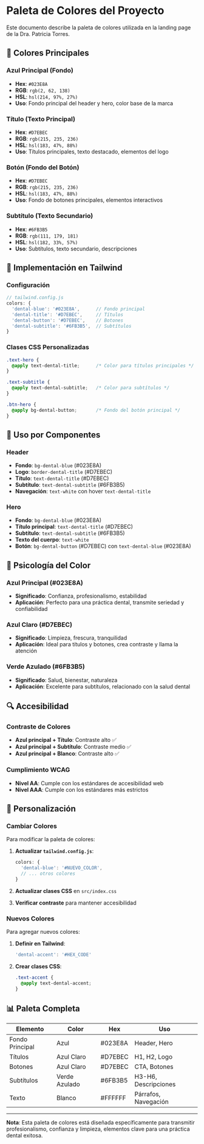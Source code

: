 # Paleta de Colores del Proyecto

Este documento describe la paleta de colores utilizada en la landing page de la Dra. Patricia Torres.

## 🎨 Colores Principales

### Azul Principal (Fondo)
- **Hex**: `#023E8A`
- **RGB**: `rgb(2, 62, 138)`
- **HSL**: `hsl(214, 97%, 27%)`
- **Uso**: Fondo principal del header y hero, color base de la marca

### Título (Texto Principal)
- **Hex**: `#D7EBEC`
- **RGB**: `rgb(215, 235, 236)`
- **HSL**: `hsl(183, 47%, 88%)`
- **Uso**: Títulos principales, texto destacado, elementos del logo

### Botón (Fondo del Botón)
- **Hex**: `#D7EBEC`
- **RGB**: `rgb(215, 235, 236)`
- **HSL**: `hsl(183, 47%, 88%)`
- **Uso**: Fondo de botones principales, elementos interactivos

### Subtítulo (Texto Secundario)
- **Hex**: `#6FB3B5`
- **RGB**: `rgb(111, 179, 181)`
- **HSL**: `hsl(182, 33%, 57%)`
- **Uso**: Subtítulos, texto secundario, descripciones

## 🔧 Implementación en Tailwind

### Configuración
```javascript
// tailwind.config.js
colors: {
  'dental-blue': '#023E8A',      // Fondo principal
  'dental-title': '#D7EBEC',     // Títulos
  'dental-button': '#D7EBEC',    // Botones
  'dental-subtitle': '#6FB3B5',  // Subtítulos
}
```

### Clases CSS Personalizadas
```css
.text-hero {
  @apply text-dental-title;      /* Color para títulos principales */
}

.text-subtitle {
  @apply text-dental-subtitle;   /* Color para subtítulos */
}

.btn-hero {
  @apply bg-dental-button;       /* Fondo del botón principal */
}
```

## 📱 Uso por Componentes

### Header
- **Fondo**: `bg-dental-blue` (#023E8A)
- **Logo**: `border-dental-title` (#D7EBEC)
- **Título**: `text-dental-title` (#D7EBEC)
- **Subtítulo**: `text-dental-subtitle` (#6FB3B5)
- **Navegación**: `text-white` con hover `text-dental-title`

### Hero
- **Fondo**: `bg-dental-blue` (#023E8A)
- **Título principal**: `text-dental-title` (#D7EBEC)
- **Subtítulo**: `text-dental-subtitle` (#6FB3B5)
- **Texto del cuerpo**: `text-white`
- **Botón**: `bg-dental-button` (#D7EBEC) con `text-dental-blue` (#023E8A)

## 🎯 Psicología del Color

### Azul Principal (#023E8A)
- **Significado**: Confianza, profesionalismo, estabilidad
- **Aplicación**: Perfecto para una práctica dental, transmite seriedad y confiabilidad

### Azul Claro (#D7EBEC)
- **Significado**: Limpieza, frescura, tranquilidad
- **Aplicación**: Ideal para títulos y botones, crea contraste y llama la atención

### Verde Azulado (#6FB3B5)
- **Significado**: Salud, bienestar, naturaleza
- **Aplicación**: Excelente para subtítulos, relacionado con la salud dental

## 🔍 Accesibilidad

### Contraste de Colores
- **Azul principal + Título**: Contraste alto ✅
- **Azul principal + Subtítulo**: Contraste medio ✅
- **Azul principal + Blanco**: Contraste alto ✅

### Cumplimiento WCAG
- **Nivel AA**: Cumple con los estándares de accesibilidad web
- **Nivel AAA**: Cumple con los estándares más estrictos

## 🚀 Personalización

### Cambiar Colores
Para modificar la paleta de colores:

1. **Actualizar `tailwind.config.js`**:
   ```javascript
   colors: {
     'dental-blue': '#NUEVO_COLOR',
     // ... otros colores
   }
   ```

2. **Actualizar clases CSS** en `src/index.css`

3. **Verificar contraste** para mantener accesibilidad

### Nuevos Colores
Para agregar nuevos colores:

1. **Definir en Tailwind**:
   ```javascript
   'dental-accent': '#HEX_CODE'
   ```

2. **Crear clases CSS**:
   ```css
   .text-accent {
     @apply text-dental-accent;
   }
   ```

## 📊 Paleta Completa

| Elemento | Color | Hex | Uso |
|----------|-------|-----|-----|
| Fondo Principal | Azul | #023E8A | Header, Hero |
| Títulos | Azul Claro | #D7EBEC | H1, H2, Logo |
| Botones | Azul Claro | #D7EBEC | CTA, Botones |
| Subtítulos | Verde Azulado | #6FB3B5 | H3-H6, Descripciones |
| Texto | Blanco | #FFFFFF | Párrafos, Navegación |

---

**Nota**: Esta paleta de colores está diseñada específicamente para transmitir profesionalismo, confianza y limpieza, elementos clave para una práctica dental exitosa.
